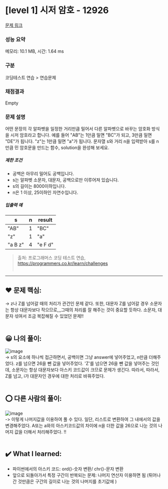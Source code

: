 # [level 1] 시저 암호 - 12926 

[문제 링크](https://school.programmers.co.kr/learn/courses/30/lessons/12926) 

### 성능 요약

메모리: 10.1 MB, 시간: 1.64 ms

### 구분

코딩테스트 연습 > 연습문제

### 채점결과

Empty

### 문제 설명

<p>어떤 문장의 각 알파벳을 일정한 거리만큼 밀어서 다른 알파벳으로 바꾸는 암호화 방식을 시저 암호라고 합니다.  예를 들어 "AB"는 1만큼 밀면 "BC"가 되고, 3만큼 밀면 "DE"가 됩니다. "z"는 1만큼 밀면 "a"가 됩니다. 문자열 s와 거리 n을 입력받아 s를 n만큼 민 암호문을 만드는 함수, solution을 완성해 보세요.</p>

<h5>제한 조건</h5>

<ul>
<li>공백은 아무리 밀어도 공백입니다.</li>
<li>s는 알파벳 소문자, 대문자, 공백으로만 이루어져 있습니다.</li>
<li>s의 길이는 8000이하입니다.</li>
<li>n은 1 이상, 25이하인 자연수입니다.</li>
</ul>

<h5>입출력 예</h5>
<table class="table">
        <thead><tr>
<th>s</th>
<th>n</th>
<th>result</th>
</tr>
</thead>
        <tbody><tr>
<td>"AB"</td>
<td>1</td>
<td>"BC"</td>
</tr>
<tr>
<td>"z"</td>
<td>1</td>
<td>"a"</td>
</tr>
<tr>
<td>"a B z"</td>
<td>4</td>
<td>"e F d"</td>
</tr>
</tbody>
      </table>

> 출처: 프로그래머스 코딩 테스트 연습, https://programmers.co.kr/learn/challenges   <br><br>

<hr>

## ❤️ 문제 핵심: <br>
-> z나 Z를 넘어갈 때의 처리가 관건인 문제 같다. 또한, 대문자 Z를 넘어갈 경우 소문자는 항상 대문자보다 작으므로,,,그때의 처리를 잘 해주는 것이 중요할 듯하다. 소문자, 대문자 섞여서 조금 복잡해질 수 있었던 문제!!<br><br>

## 😀 나의 풀이: <br>
![image](https://github.com/An-jisu/Algorithm/assets/70849122/09e4ef10-4a40-49af-95c3-53079c416e6a) <br>
-> s의 요소에 하나씩 접근하면서, 공백이면 그냥 answer에 넣어주었고, n만큼 더해주었다. z를 넘으면 26을 뺀 값을 넣어주었다. 'Z'를 넘으면 26을 뺀 값을 넣어주는 것인데, 소문자는 항상 대문자보다 아스키 코드값이 크므로 문제가 생긴다. 따라서, 따라서, Z를 넘고, i가 대문자인 경우에 대한 처리로 바꿔주었다. <br><br> 

## ⭕ 다른 사람의 풀이: <br>
![image](https://github.com/An-jisu/Algorithm/assets/70849122/bca2b895-1ffe-460e-9aa2-bc67c2eb02bf) <br>
-> 이렇게 나머지값을 이용하여 풀 수 있다. 일단, 리스트로 변환하여 그 내에서의 값을 변경해주었다. A또는 a와의 아스키코드값의 차이에 n을 더한 값을 26으로 나눈 것의 나머지 값을 더해서 처리해주었다. !!<br><br>

## ✔️ What I learned: <br>
- 파이썬에서의 아스키 코드: ord()-숫자 변환/ chr()-문자 변환 <br>
- 앞으로 되돌아가서 특정 구간이 반복되는 문제: 나머지 연산자 이용하면 됨 (튀어나간 것만큼은 구간의 길이로 나눈 것의 나머지를 초기값에 )
